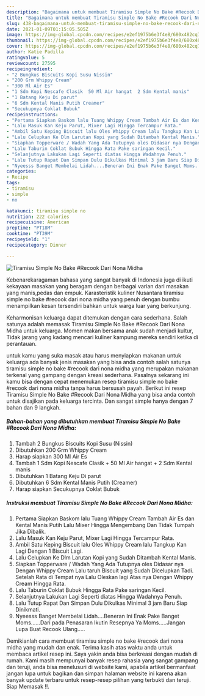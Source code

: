 ```yaml
---
description: "Bagaimana untuk membuat Tiramisu Simple No Bake #Recook Dari Nona Midha Cepat"
title: "Bagaimana untuk membuat Tiramisu Simple No Bake #Recook Dari Nona Midha Cepat"
slug: 438-bagaimana-untuk-membuat-tiramisu-simple-no-bake-recook-dari-nona-midha-cepat
date: 2021-01-09T01:15:05.505Z
image: https://img-global.cpcdn.com/recipes/e2ef1975b6e3f4e8/680x482cq70/tiramisu-simple-no-bake-recook-dari-nona-midha-foto-resep-utama.jpg
thumbnail: https://img-global.cpcdn.com/recipes/e2ef1975b6e3f4e8/680x482cq70/tiramisu-simple-no-bake-recook-dari-nona-midha-foto-resep-utama.jpg
cover: https://img-global.cpcdn.com/recipes/e2ef1975b6e3f4e8/680x482cq70/tiramisu-simple-no-bake-recook-dari-nona-midha-foto-resep-utama.jpg
author: Katie Padilla
ratingvalue: 5
reviewcount: 27595
recipeingredient:
- "2 Bungkus Biscuits Kopi Susu Nissin"
- "200 Grm Whippy Cream"
- "300 Ml Air Es"
- "1 Sdm Kopi Nescafe Clasik  50 Ml Air hangat  2 Sdm Kental manis"
- "1 Batang Keju Di parut"
- "6 Sdm Kental Manis Putih Creamer"
- "Secukupnya Coklat Bubuk"
recipeinstructions:
- "Pertama Siapkan Baskom lalu Tuang Whippy Cream Tambah Air Es dan Kental Manis Putih Lalu Mixer Hingga Mengembang Dan Tidak Tumpah Jika Dibalik."
- "Lalu Masuk Kan Keju Parut, Mixer Lagi Hingga Tercampur Rata."
- "Ambil Satu Keping Biscuit lalu Oles Whippy Cream lalu Tangkup Kan Lagi Dengan 1 Biscuit Lagi."
- "Lalu Celupkan Ke Dlm Larutan Kopi yang Sudah Ditambah Kental Manis."
- "Siapkan Topperware / Wadah Yang Ada Tutupnya oles Didasar nya Dengan Whippy Cream Lalu taruh Biscuit yang Sudah Dicelupkan Tadi. Setelah Rata di Tempat nya Lalu Oleskan lagi Atas nya Dengan Whippy Cream Hingga Rata."
- "Lalu Taburin Coklat Bubuk Hingga Rata Pake saringan Kecil."
- "Selanjutnya Lakukan Lagi Seperti diatas Hingga Wadahnya Penuh."
- "Lalu Tutup Rapat Dan Simpan Dulu Dikulkas Minimal 3 jam Baru Siap Dinikmati."
- "Nyeesss Banget Membelai Lidah....Beneran Ini Enak Pake Banget Moms......Dari pada Penasaran Ikutin Resepnya Ya Moms.....Jangan Lupa Buat Recook Ulang....."
categories:
- Recipe
tags:
- tiramisu
- simple
- no

katakunci: tiramisu simple no 
nutrition: 222 calories
recipecuisine: American
preptime: "PT18M"
cooktime: "PT39M"
recipeyield: "1"
recipecategory: Dinner

---
```



![Tiramisu Simple No Bake #Recook Dari Nona Midha](https://img-global.cpcdn.com/recipes/e2ef1975b6e3f4e8/680x482cq70/tiramisu-simple-no-bake-recook-dari-nona-midha-foto-resep-utama.jpg)

Kebenarekaragaman bahasa yang sangat banyak di Indonesia juga di ikuti kekayaan masakan yang beragam dengan berbagai varian dari masakan yang manis,pedas dan empuk. Karasteristik kuliner Nusantara tiramisu simple no bake #recook dari nona midha yang penuh dengan bumbu menampilkan kesan tersendiri bahkan untuk warga luar yang berkunjung.




Keharmonisan keluarga dapat ditemukan dengan cara sederhana. Salah satunya adalah memasak Tiramisu Simple No Bake #Recook Dari Nona Midha untuk keluarga. Momen makan bersama anak sudah menjadi kultur, Tidak jarang yang kadang mencari kuliner kampung mereka sendiri ketika di perantauan.

untuk kamu yang suka masak atau harus menyiapkan makanan untuk keluarga ada banyak jenis masakan yang bisa anda contoh salah satunya tiramisu simple no bake #recook dari nona midha yang merupakan makanan terkenal yang gampang dengan kreasi sederhana. Pasalnya sekarang ini kamu bisa dengan cepat menemukan resep tiramisu simple no bake #recook dari nona midha tanpa harus bersusah payah.
Berikut ini resep Tiramisu Simple No Bake #Recook Dari Nona Midha yang bisa anda contoh untuk disajikan pada keluarga tercinta. Dan sangat simple hanya dengan 7 bahan dan 9 langkah.


<!--inarticleads1-->

##### Bahan-bahan yang dibutuhkan membuat Tiramisu Simple No Bake #Recook Dari Nona Midha:

1. Tambah 2 Bungkus Biscuits Kopi Susu (Nissin)
1. Dibutuhkan 200 Grm Whippy Cream
1. Harap siapkan 300 Ml Air Es
1. Tambah 1 Sdm Kopi Nescafe Clasik + 50 Ml Air hangat + 2 Sdm Kental manis
1. Dibutuhkan 1 Batang Keju Di parut
1. Dibutuhkan 6 Sdm Kental Manis Putih (Creamer)
1. Harap siapkan Secukupnya Coklat Bubuk




<!--inarticleads2-->

##### Instruksi membuat  Tiramisu Simple No Bake #Recook Dari Nona Midha:

1. Pertama Siapkan Baskom lalu Tuang Whippy Cream Tambah Air Es dan Kental Manis Putih Lalu Mixer Hingga Mengembang Dan Tidak Tumpah Jika Dibalik.
1. Lalu Masuk Kan Keju Parut, Mixer Lagi Hingga Tercampur Rata.
1. Ambil Satu Keping Biscuit lalu Oles Whippy Cream lalu Tangkup Kan Lagi Dengan 1 Biscuit Lagi.
1. Lalu Celupkan Ke Dlm Larutan Kopi yang Sudah Ditambah Kental Manis.
1. Siapkan Topperware / Wadah Yang Ada Tutupnya oles Didasar nya Dengan Whippy Cream Lalu taruh Biscuit yang Sudah Dicelupkan Tadi. Setelah Rata di Tempat nya Lalu Oleskan lagi Atas nya Dengan Whippy Cream Hingga Rata.
1. Lalu Taburin Coklat Bubuk Hingga Rata Pake saringan Kecil.
1. Selanjutnya Lakukan Lagi Seperti diatas Hingga Wadahnya Penuh.
1. Lalu Tutup Rapat Dan Simpan Dulu Dikulkas Minimal 3 jam Baru Siap Dinikmati.
1. Nyeesss Banget Membelai Lidah....Beneran Ini Enak Pake Banget Moms......Dari pada Penasaran Ikutin Resepnya Ya Moms.....Jangan Lupa Buat Recook Ulang.....




Demikianlah cara membuat tiramisu simple no bake #recook dari nona midha yang mudah dan enak. Terima kasih atas waktu anda untuk membaca artikel resep ini. Saya yakin anda bisa berkreasi dengan mudah di rumah. Kami masih mempunyai banyak resep rahasia yang sangat gampang dan teruji, anda bisa menelusuri di website kami, apabila artikel bermanfaat jangan lupa untuk bagikan dan simpan halaman website ini karena akan banyak update terbaru untuk resep-resep pilihan yang terbukti dan teruji. Siap Memasak !!. 
